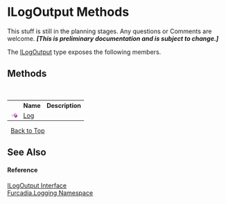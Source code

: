 # ILogOutput Methods
This stuff is still in the planning stages. Any questions or Comments are welcome. _**\[This is preliminary documentation and is subject to change.\]**_

The <a href="T_Furcadia_Logging_ILogOutput">ILogOutput</a> type exposes the following members.


## Methods
&nbsp;<table><tr><th></th><th>Name</th><th>Description</th></tr><tr><td>![Public method](media/pubmethod.gif "Public method")</td><td><a href="M_Furcadia_Logging_ILogOutput_Log">Log</a></td><td /></tr></table>&nbsp;
<a href="#ilogoutput-methods">Back to Top</a>

## See Also


#### Reference
<a href="T_Furcadia_Logging_ILogOutput">ILogOutput Interface</a><br /><a href="N_Furcadia_Logging">Furcadia.Logging Namespace</a><br />
